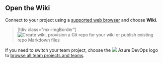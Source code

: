 ## Open the Wiki  

Connect to your project using a [supported web browser](/tfs/server/compatibility#supported-browsers) and choose **Wiki**.

> [!div class="mx-imgBorder"]  
> ![Create wiki, provision a Git repo for your wiki or publish existing repo Markdown files](/azure/devops/project/wiki/_img/wiki/open-wiki-vert-brn.png)

If you need to switch your team project, choose the ![ ](/azure/devops/boards/_img/icons/project-icon.png) Azure DevOps logo to [browse all team projects and teams](/azure/devops/project/navigation/work-across-projects).  